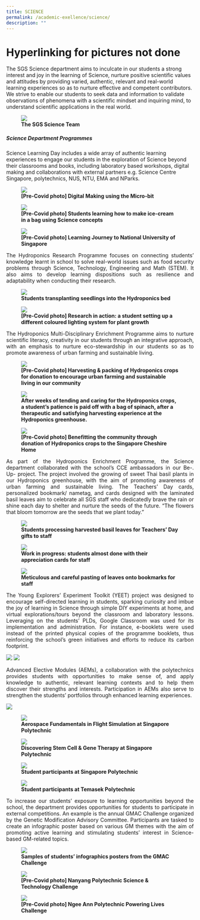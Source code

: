 ```yaml
---
title: SCIENCE
permalink: /academic-exellence/science/
description: ""
---
```

# Hyperlinking for pictures not done

The SGS Science department aims to inculcate in our students a strong interest and joy in the learning of Science, nurture positive scientific values and attitudes by providing varied, authentic, relevant and real-world learning experiences so as to nurture effective and competent contributors. We strive to enable our students to seek data and information to validate observations of phenomena with a scientific mindset and inquiring mind, to understand scientific applications in the real world.

<figure>
<img src="/images/Slide1-1-768x432.jpg">
<figcaption> <strong> The SGS Science Team</strong> </figcaption>
</figure>

##### **Science Department Programmes**

Science Learning Day includes a wide array of authentic learning experiences to engage our students in the exploration of Science beyond their classrooms and books, including laboratory based workshops, digital making and collaborations with external partners e.g. Science Centre Singapore, polytechnics, NUS, NTU, EMA and NParks.

<figure>
<img src="/images/Slide4-1-250x250.jpg">
<figcaption> <strong> [Pre-Covid photo] Digital Making using the Micro-bit</strong> </figcaption>
</figure>

<figure>
<img src="/images/Slide2-1-250x250.jpg">
<figcaption> <strong> [Pre-Covid photo] Students learning how to make ice-cream in a bag using Science concepts</strong> </figcaption>
</figure>

<figure>
<img src="/images/Slide3-1-250x250.jpg">
<figcaption> <strong> [Pre-Covid photo] Learning Journey to National University of Singapore</strong> </figcaption>
</figure>

<p style="text-align: justify;"> The Hydroponics Research Programme focuses on connecting students’ knowledge learnt in school to solve real-world issues such as food security problems through Science, Technology, Engineering and Math (STEM). It also aims to develop learning dispositions such as resilience and adaptability when conducting their research. </p>

<figure>
<img src="/images/Slide5-1-250x250.jpg">
<figcaption> <strong>Students transplanting seedlings into the Hydroponics bed</strong> </figcaption>
</figure>

<figure>
<img src="/images/Slide6-1-250x250.jpg">
<figcaption> <strong> [Pre-Covid photo] Research in action: a student setting up a different coloured lighting system for plant growth</strong> </figcaption>
</figure>

<p style="text-align: justify;"> The Hydroponics Multi-Disciplinary Enrichment Programme aims to nurture scientific literacy, creativity in our students through an integrative approach, with an emphasis to nurture eco-stewardship in our students so as to promote awareness of urban farming and sustainable living. </p>

<figure>
<img src="/images/Slide8-250x250.jpg">
<figcaption> <strong> [Pre-Covid photo] Harvesting & packing of Hydroponics crops for donation to encourage urban farming and sustainable living in our community</strong> </figcaption>
</figure>

<figure>
<img src="/images/Slide7-2-250x250.jpg">
<figcaption> <strong>After weeks of tending and caring for the Hydroponics crops, a student’s patience is paid off with a bag of spinach, after a therapeutic and satisfying harvesting experience at the Hydroponics greenhouse.</strong> </figcaption>
</figure>

<figure>
<img src="/images/Slide9-250x250.jpg">
<figcaption> <strong>[Pre-Covid photo] Benefitting the community through donation of Hydroponics crops to the Singapore Cheshire Home</strong> </figcaption>
</figure>

<p style="text-align: justify;"> As part of the Hydroponics Enrichment Programme, the Science department collaborated with the school’s CCE ambassadors in our Be-. Up- project. The project involved the growing of sweet Thai basil plants in our Hydroponics greenhouse, with the aim of promoting awareness of urban farming and sustainable living. The Teachers’ Day cards, personalized bookmark/ nametag, and cards designed with the laminated basil leaves aim to celebrate all SGS staff who dedicatedly brave the rain or shine each day to shelter and nurture the seeds of the future. “The flowers that bloom tomorrow are the seeds that we plant today.” </p>

<figure>
<img src="/images/Slide10-250x250.jpg">
<figcaption> <strong>Students processing harvested basil leaves for Teachers’ Day gifts to staff</strong> </figcaption>
</figure>

<figure>
<img src="/images/Slide12-250x250.jpg">
<figcaption> <strong>Work in progress: students almost done with their appreciation cards for staff</strong> </figcaption>
</figure>

<figure>
<img src="/images/Slide11-250x250.jpg">
<figcaption> <strong>Meticulous and careful pasting of leaves onto bookmarks for staff</strong> </figcaption>
</figure>

<p style="text-align: justify;"> The Young Explorers’ Experiment Toolkit (YEET) project was designed to encourage self-directed learning in students, sparking curiosity and imbue the joy of learning in Science through simple DIY experiments at home, and virtual explorations/tours beyond the classroom and laboratory lessons. Leveraging on the students’ PLDs, Google Classroom was used for its implementation and administration. For instance, e-booklets were used instead of the printed physical copies of the programme booklets, thus reinforcing the school’s green initiatives and efforts to reduce its carbon footprint. </p>

![](/images/Slide13.jpg)
![](/images/Slide14.jpg)

<p style="text-align: justify;"> Advanced Elective Modules (AEMs), a collaboration with the polytechnics provides students with opportunities to make sense of, and apply knowledge to authentic, relevant learning contexts and to help them discover their strengths and interests. Participation in AEMs also serve to strengthen the students’ portfolios through enhanced learning experiences. </p>

![](/images/Slide15-250x250.jpg)

<figure>
<img src="/images/Slide15-250x250.jpg">
<figcaption> <strong>Aerospace Fundamentals in Flight Simulation at Singapore Polytechnic</strong> </figcaption>
</figure>

<figure>
<img src="/images/Slide16-250x250.jpg">
<figcaption> <strong>Discovering Stem Cell & Gene Therapy at Singapore Polytechnic</strong> </figcaption>
</figure>

<figure>
<img src="/images/Slide17-250x250.jpg">
<figcaption> <strong>Student participants at Singapore Polytechnic</strong> </figcaption>
</figure>

<figure>
<img src="/images/Slide18-250x250.jpg">
<figcaption> <strong>Student participants at Temasek Polytechnic</strong> </figcaption>
</figure>

<p style="text-align: justify;"> To increase our students’ exposure to learning opportunities beyond the school, the department provides opportunities for students to participate in external competitions. An example is the annual GMAC Challenge organized by the Genetic Modification Advisory Committee. Participants are tasked to create an infographic poster based on various GM themes with the aim of promoting active learning and stimulating students’ interest in Science-based GM-related topics. </p>

<figure>
<img src="/images/Slide19.jpg">
<figcaption> <strong>Samples of students’ infographics posters from the GMAC Challenge</strong> </figcaption>
</figure>

<figure>
<img src="/images/Slide20.jpg">
<figcaption> <strong>[Pre-Covid photo] Nanyang Polytechnic Science & Technology Challenge</strong> </figcaption>
</figure>

<figure>
<img src="/images/Slide21-768x432.jpg">
<figcaption> <strong>[Pre-Covid photo] Ngee Ann Polytechnic Powering Lives Challenge</strong> </figcaption>
</figure>